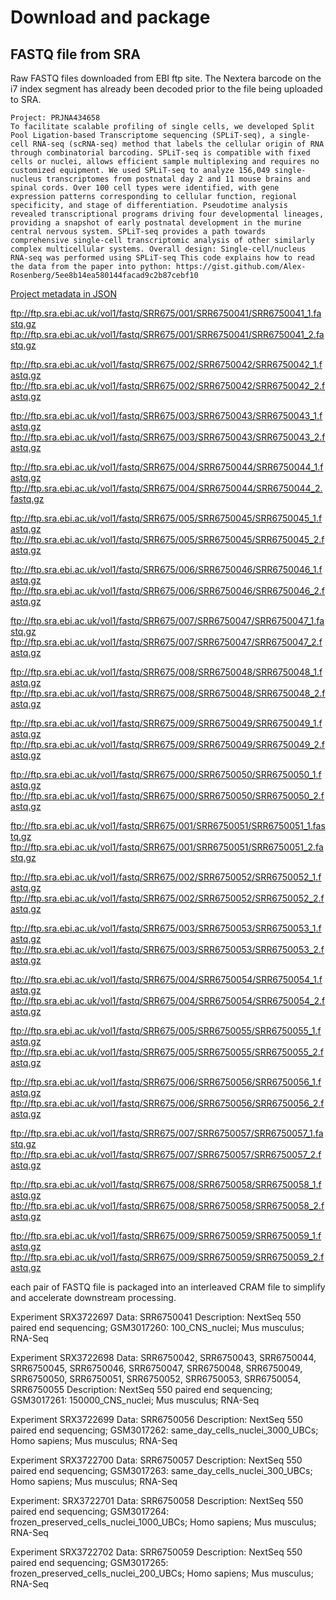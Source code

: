# Download and package

## FASTQ file from SRA

Raw FASTQ files downloaded from EBI ftp site. The Nextera barcode on the i7 index segment has already been decoded prior to the file being uploaded to SRA.

```
Project: PRJNA434658
To facilitate scalable profiling of single cells, we developed Split Pool Ligation-based Transcriptome sequencing (SPLiT-seq), a single-cell RNA-seq (scRNA-seq) method that labels the cellular origin of RNA through combinatorial barcoding. SPLiT-seq is compatible with fixed cells or nuclei, allows efficient sample multiplexing and requires no customized equipment. We used SPLiT-seq to analyze 156,049 single-nucleus transcriptomes from postnatal day 2 and 11 mouse brains and spinal cords. Over 100 cell types were identified, with gene expression patterns corresponding to cellular function, regional specificity, and stage of differentiation. Pseudotime analysis revealed transcriptional programs driving four developmental lineages, providing a snapshot of early postnatal development in the murine central nervous system. SPLiT-seq provides a path towards comprehensive single-cell transcriptomic analysis of other similarly complex multicellular systems. Overall design: Single-cell/nucleus RNA-seq was performed using SPLiT-seq This code explains how to read the data from the paper into python: https://gist.github.com/Alex-Rosenberg/5ee8b14ea580144facad9c2b87cebf10
```
[Project metadata in JSON ](https://www.ebi.ac.uk/ena/portal/api/filereport?accession=PRJNA434658&result=read_run&fields=study_accession,secondary_study_accession,sample_accession,secondary_sample_accession,experiment_accession,run_accession,submission_accession,tax_id,scientific_name,instrument_platform,instrument_model,library_layout,library_strategy,library_source,library_selection,read_count,base_count,center_name,first_public,last_updated,experiment_title,study_title,study_alias,experiment_alias,run_alias,fastq_bytes,fastq_md5,fastq_ftp,fastq_aspera,fastq_galaxy,sra_bytes,sra_md5,sra_ftp,sra_aspera,sra_galaxy,sample_alias,sample_title,first_created&format=json&download=true)

ftp://ftp.sra.ebi.ac.uk/vol1/fastq/SRR675/001/SRR6750041/SRR6750041_1.fastq.gz
ftp://ftp.sra.ebi.ac.uk/vol1/fastq/SRR675/001/SRR6750041/SRR6750041_2.fastq.gz

ftp://ftp.sra.ebi.ac.uk/vol1/fastq/SRR675/002/SRR6750042/SRR6750042_1.fastq.gz
ftp://ftp.sra.ebi.ac.uk/vol1/fastq/SRR675/002/SRR6750042/SRR6750042_2.fastq.gz

ftp://ftp.sra.ebi.ac.uk/vol1/fastq/SRR675/003/SRR6750043/SRR6750043_1.fastq.gz
ftp://ftp.sra.ebi.ac.uk/vol1/fastq/SRR675/003/SRR6750043/SRR6750043_2.fastq.gz

ftp://ftp.sra.ebi.ac.uk/vol1/fastq/SRR675/004/SRR6750044/SRR6750044_1.fastq.gz
ftp://ftp.sra.ebi.ac.uk/vol1/fastq/SRR675/004/SRR6750044/SRR6750044_2.fastq.gz

ftp://ftp.sra.ebi.ac.uk/vol1/fastq/SRR675/005/SRR6750045/SRR6750045_1.fastq.gz
ftp://ftp.sra.ebi.ac.uk/vol1/fastq/SRR675/005/SRR6750045/SRR6750045_2.fastq.gz

ftp://ftp.sra.ebi.ac.uk/vol1/fastq/SRR675/006/SRR6750046/SRR6750046_1.fastq.gz
ftp://ftp.sra.ebi.ac.uk/vol1/fastq/SRR675/006/SRR6750046/SRR6750046_2.fastq.gz

ftp://ftp.sra.ebi.ac.uk/vol1/fastq/SRR675/007/SRR6750047/SRR6750047_1.fastq.gz
ftp://ftp.sra.ebi.ac.uk/vol1/fastq/SRR675/007/SRR6750047/SRR6750047_2.fastq.gz

ftp://ftp.sra.ebi.ac.uk/vol1/fastq/SRR675/008/SRR6750048/SRR6750048_1.fastq.gz
ftp://ftp.sra.ebi.ac.uk/vol1/fastq/SRR675/008/SRR6750048/SRR6750048_2.fastq.gz

ftp://ftp.sra.ebi.ac.uk/vol1/fastq/SRR675/009/SRR6750049/SRR6750049_1.fastq.gz
ftp://ftp.sra.ebi.ac.uk/vol1/fastq/SRR675/009/SRR6750049/SRR6750049_2.fastq.gz

ftp://ftp.sra.ebi.ac.uk/vol1/fastq/SRR675/000/SRR6750050/SRR6750050_1.fastq.gz
ftp://ftp.sra.ebi.ac.uk/vol1/fastq/SRR675/000/SRR6750050/SRR6750050_2.fastq.gz

ftp://ftp.sra.ebi.ac.uk/vol1/fastq/SRR675/001/SRR6750051/SRR6750051_1.fastq.gz
ftp://ftp.sra.ebi.ac.uk/vol1/fastq/SRR675/001/SRR6750051/SRR6750051_2.fastq.gz

ftp://ftp.sra.ebi.ac.uk/vol1/fastq/SRR675/002/SRR6750052/SRR6750052_1.fastq.gz
ftp://ftp.sra.ebi.ac.uk/vol1/fastq/SRR675/002/SRR6750052/SRR6750052_2.fastq.gz

ftp://ftp.sra.ebi.ac.uk/vol1/fastq/SRR675/003/SRR6750053/SRR6750053_1.fastq.gz
ftp://ftp.sra.ebi.ac.uk/vol1/fastq/SRR675/003/SRR6750053/SRR6750053_2.fastq.gz

ftp://ftp.sra.ebi.ac.uk/vol1/fastq/SRR675/004/SRR6750054/SRR6750054_1.fastq.gz
ftp://ftp.sra.ebi.ac.uk/vol1/fastq/SRR675/004/SRR6750054/SRR6750054_2.fastq.gz

ftp://ftp.sra.ebi.ac.uk/vol1/fastq/SRR675/005/SRR6750055/SRR6750055_1.fastq.gz
ftp://ftp.sra.ebi.ac.uk/vol1/fastq/SRR675/005/SRR6750055/SRR6750055_2.fastq.gz

ftp://ftp.sra.ebi.ac.uk/vol1/fastq/SRR675/006/SRR6750056/SRR6750056_1.fastq.gz
ftp://ftp.sra.ebi.ac.uk/vol1/fastq/SRR675/006/SRR6750056/SRR6750056_2.fastq.gz

ftp://ftp.sra.ebi.ac.uk/vol1/fastq/SRR675/007/SRR6750057/SRR6750057_1.fastq.gz
ftp://ftp.sra.ebi.ac.uk/vol1/fastq/SRR675/007/SRR6750057/SRR6750057_2.fastq.gz

ftp://ftp.sra.ebi.ac.uk/vol1/fastq/SRR675/008/SRR6750058/SRR6750058_1.fastq.gz
ftp://ftp.sra.ebi.ac.uk/vol1/fastq/SRR675/008/SRR6750058/SRR6750058_2.fastq.gz

ftp://ftp.sra.ebi.ac.uk/vol1/fastq/SRR675/009/SRR6750059/SRR6750059_1.fastq.gz
ftp://ftp.sra.ebi.ac.uk/vol1/fastq/SRR675/009/SRR6750059/SRR6750059_2.fastq.gz

each pair of FASTQ file is packaged into an interleaved CRAM file to simplify and accelerate downstream processing.

Experiment SRX3722697
Data: SRR6750041
Description: NextSeq 550 paired end sequencing; GSM3017260: 100_CNS_nuclei; Mus musculus; RNA-Seq

Experiment SRX3722698
Data: SRR6750042, SRR6750043, SRR6750044, SRR6750045, SRR6750046, SRR6750047, SRR6750048, SRR6750049, SRR6750050, SRR6750051, SRR6750052, SRR6750053, SRR6750054, SRR6750055
Description: NextSeq 550 paired end sequencing; GSM3017261: 150000_CNS_nuclei; Mus musculus; RNA-Seq

Experiment SRX3722699
Data: SRR6750056
Description: NextSeq 550 paired end sequencing; GSM3017262: same_day_cells_nuclei_3000_UBCs; Homo sapiens; Mus musculus; RNA-Seq

Experiment SRX3722700
Data: SRR6750057
Description: NextSeq 550 paired end sequencing; GSM3017263: same_day_cells_nuclei_300_UBCs; Homo sapiens; Mus musculus; RNA-Seq

Experiment: SRX3722701
Data: SRR6750058
Description: NextSeq 550 paired end sequencing; GSM3017264: frozen_preserved_cells_nuclei_1000_UBCs; Homo sapiens; Mus musculus; RNA-Seq

Experiment SRX3722702
Data: SRR6750059
Description: NextSeq 550 paired end sequencing; GSM3017265: frozen_preserved_cells_nuclei_200_UBCs; Homo sapiens; Mus musculus; RNA-Seq
